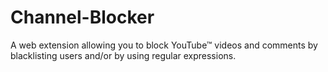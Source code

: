 # Channel-Blocker
A web extension allowing you to block YouTube™ videos and comments by blacklisting users and/or by using regular expressions.
